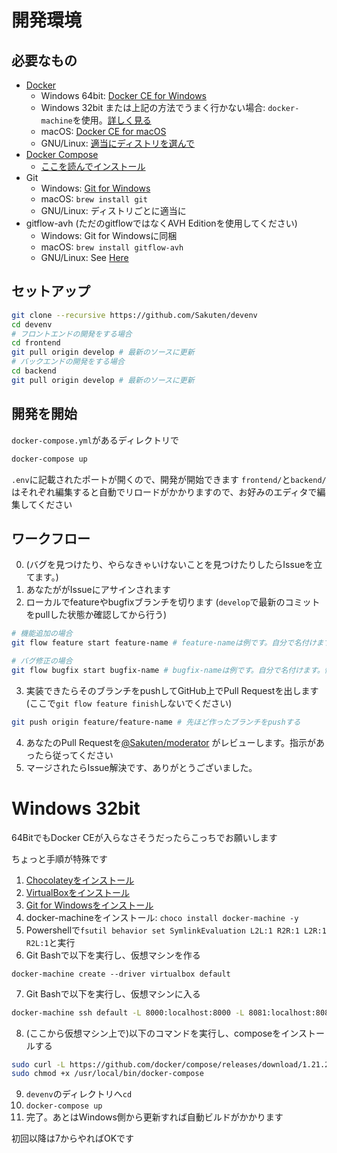 # 開発環境

## 必要なもの

- [Docker](https://www.docker.com/)
   - Windows 64bit: [Docker CE for Windows](https://store.docker.com/editions/community/docker-ce-desktop-windows)
   - Windows 32bit または上記の方法でうまく行かない場合: `docker-machine`を使用。[詳しく見る](/README.md#windows-32bit)
   - macOS: [Docker CE for macOS](https://store.docker.com/editions/community/docker-ce-desktop-mac)
   - GNU/Linux: [適当にディストリを選んで](https://www.docker.com/community-edition#/download)
- [Docker Compose](https://github.com/docker/compose)
   - [ここを読んでインストール](https://docs.docker.com/compose/install/)
- Git
   - Windows: [Git for Windows](https://gitforwindows.org/)
   - macOS: `brew install git`
   - GNU/Linux: ディストリごとに適当に
- gitflow-avh (ただのgitflowではなくAVH Editionを使用してください)
   - Windows: Git for Windowsに同梱
   - macOS: `brew install gitflow-avh`
   - GNU/Linux: See [Here](https://github.com/petervanderdoes/gitflow-avh/wiki/Installing-on-Linux,-Unix,-etc.)

## セットアップ

```bash
git clone --recursive https://github.com/Sakuten/devenv
cd devenv
# フロントエンドの開発をする場合
cd frontend
git pull origin develop # 最新のソースに更新
# バックエンドの開発をする場合
cd backend
git pull origin develop # 最新のソースに更新
```

## 開発を開始

`docker-compose.yml`があるディレクトリで

```bash
docker-compose up
```

`.env`に記載されたポートが開くので、開発が開始できます
`frontend/`と`backend/`はそれぞれ編集すると自動でリロードがかかりますので、お好みのエディタで編集してください

## ワークフロー

0. (バグを見つけたり、やらなきゃいけないことを見つけたりしたらIssueを立てます。)
1. あなたががIssueにアサインされます
2. ローカルでfeatureやbugfixブランチを切ります
   (`develop`で最新のコミットをpullした状態か確認してから行う)
```bash
# 機能追加の場合
git flow feature start feature-name # feature-nameは例です。自分で名付けます。慣習的に`kebab-case`です
```

```bash
# バグ修正の場合
git flow bugfix start bugfix-name # bugfix-nameは例です。自分で名付けます。慣習的に`kebab-case`です
```

3. 実装できたらそのブランチをpushしてGitHub上でPull Requestを出します (ここで`git flow feature finish`しないでください)
```bash
git push origin feature/feature-name # 先ほど作ったブランチをpushする
```

4. あなたのPull Requestを[@Sakuten/moderator](https://github.com/orgs/Sakuten/teams/moderator) がレビューします。指示があったら従ってください
5. マージされたらIssue解決です、ありがとうございました。

# Windows 32bit

64BitでもDocker CEが入らなさそうだったらこっちでお願いします

ちょっと手順が特殊です

1. [Chocolateyをインストール](https://chocolatey.org/install)
2. [VirtualBoxをインストール](https://www.virtualbox.org/wiki/Downloads)
3. [Git for Windowsをインストール](https://gitforwindows.org/)
4. docker-machineをインストール: `choco install docker-machine -y`
5. Powershellで`fsutil behavior set SymlinkEvaluation L2L:1 R2R:1 L2R:1 R2L:1`と実行
6. Git Bashで以下を実行し、仮想マシンを作る

```bach
docker-machine create --driver virtualbox default
```

7. Git Bashで以下を実行し、仮想マシンに入る

```bash
docker-machine ssh default -L 8000:localhost:8000 -L 8081:localhost:8081 -L 8888:localhost:8888
```

8. (ここから仮想マシン上で)以下のコマンドを実行し、composeをインストールする

```bash
sudo curl -L https://github.com/docker/compose/releases/download/1.21.2/docker-compose-$(uname -s)-$(uname -m) -o /usr/local/bin/docker-compose
sudo chmod +x /usr/local/bin/docker-compose
```

9. `devenv`のディレクトリへ`cd`
10. `docker-compose up`
11. 完了。あとはWindows側から更新すれば自動ビルドがかかります

初回以降は7からやればOKです
